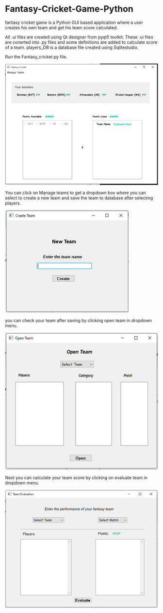 # Fantasy-Cricket-Game-Python
fantasy cricket game is a Python GUI based application where a user creates his own team and get his team score calculated.

All .ui files are created using Qt designer from pyqt5 toolkit.
These .ui files are conerted into .py files and some definitions are added to calculate score of a team.
players_DB is a database file created using Sqlitestudio.

Run the Fantasy_cricket.py file.

![Main screen](Game-Screens/fantasy_cricket.PNG)

You can click on Manage teams to get a dropdown box where you can select to create a new team and save the team to database after selecting players.

![New Team screen](Game-Screens/new_team.PNG)

you can check your team after saving by clicking open team in dropdown menu.

![Open team screen](Game-Screens/open_team.PNG)

Next you can calculate your team score by clicking on evaluate team in dropdown menu.

![Evaluate team screen](Game-Screens/evaluate_team.PNG)
